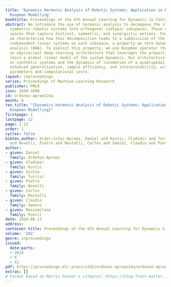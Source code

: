 ```yaml
---
title: 'Dynamics Harmonic Analysis of Robotic Systems: Application in Data-Driven
  Koopman Modelling'
booktitle: Proceedings of the 6th Annual Learning for Dynamics \& Control Conference
abstract: We introduce the use of harmonic analysis to decompose the state space of
  symmetric robotic systems into orthogonal isotypic subspaces. These are lower-dimensional
  spaces that capture distinct, symmetric, and synergistic motions. For linear dynamics,
  we characterize how this decomposition leads to a subdivision of the dynamics into
  independent linear systems on each subspace, a property we term dynamics harmonic
  analysis (DHA). To exploit this property, we use Koopman operator theory to propose
  an equivariant deep-learning architecture that leverages the properties of DHA to
  learn a global linear model of the system dynamics. Our architecture, validated
  on synthetic systems and the dynamics of locomotion of a quadrupedal robot, exhibits
  enhanced generalization, sample efficiency, and interpretability, with less trainable
  parameters and computational costs.
layout: inproceedings
series: Proceedings of Machine Learning Research
publisher: PMLR
issn: 2640-3498
id: ordonez-apraez24a
month: 0
tex_title: "{Dynamics Harmonic Analysis of Robotic Systems: Application in Data-Driven
  Koopman Modelling}"
firstpage: 1
lastpage: 12
page: 1-12
order: 1
cycles: false
bibtex_author: Ordo\~{n}ez-Apraez, Daniel and Kostic, Vladimir and Turrisi, Giulio
  and Novelli, Pietro and Mastalli, Carlos and Semini, Claudio and Pontil, Massimilano
author:
- given: Daniel
  family: Ordoñez-Apraez
- given: Vladimir
  family: Kostic
- given: Giulio
  family: Turrisi
- given: Pietro
  family: Novelli
- given: Carlos
  family: Mastalli
- given: Claudio
  family: Semini
- given: Massimilano
  family: Pontil
date: 2024-06-11
address:
container-title: Proceedings of the 6th Annual Learning for Dynamics & Control Conference
volume: '242'
genre: inproceedings
issued:
  date-parts:
  - 2024
  - 6
  - 11
pdf: https://proceedings.mlr.press/v242/ordonez-apraez24a/ordonez-apraez24a.pdf
extras: []
# Format based on Martin Fenner's citeproc: https://blog.front-matter.io/posts/citeproc-yaml-for-bibliographies/
---
```

